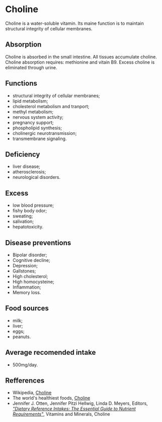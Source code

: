 # Choline
Choline is a water-soluble vitamin. Its maine function is to maintain structural integrity of cellular membranes.

## Absorption
Choline is absorbed in the small intestine. All tissues accumulate choline.
Choline absorption requires: methionine and vitain B9.
Excess choline is eliminated through urine.

## Functions
- structural integrity of cellular membranes;
- lipid metabolism;
- cholesterol metabolism and tranport;
- methyl metabolism;
- nervous system activity;
- pregnancy support;
- phospholipid synthesis;
- cholinergic neurotransmission;
- transmembrane signaling.

## Deficiency
- liver disease;
- atherosclerosis;
- neurological disorders.

## Excess
- low blood pressure;
- fishy body odor;
- sweating;
- salivation;
- hepatotoxicity.

## Disease preventions
- Bipolar disorder;
- Cognitive decline;
- Depression;
- Gallstones;
- High cholesterol;
- High homocysteine;
- Inflammation;
- Memory loss.

## Food sources
- milk;
- liver;
- eggs;
- peanuts.

## Average recomended intake
- 500mg/day.

## Refferences
- Wikipedia, [Choline](https://en.wikipedia.org/wiki/Choline)
- The world's healthiest foods, [Choline](http://www.whfoods.com/genpage.php?tname=nutrient&dbid=50)
- Jennifer J. Otten, Jennifer Pitzi Hellwig, Linda D. Meyers, Editors, [_"Dietary Reference Intakes: The Essential Guide to Nutrient Requirements"_](https://www.amazon.com/Dietary-Reference-Intakes-Essential-Requirements/dp/0309157420), Vitamins and Minerals, Choline